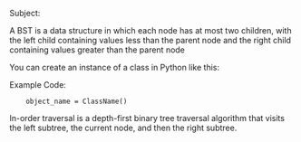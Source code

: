 Subject:

A BST is a data structure in which each node has at most two children, with the left child containing values less than the parent node and the right child containing values greater than the parent node


You can create an instance of a class in Python like this:

Example Code:
```
    object_name = ClassName()
```


 In-order traversal is a depth-first binary tree traversal algorithm that visits the left subtree, the current node, and then the right subtree.



